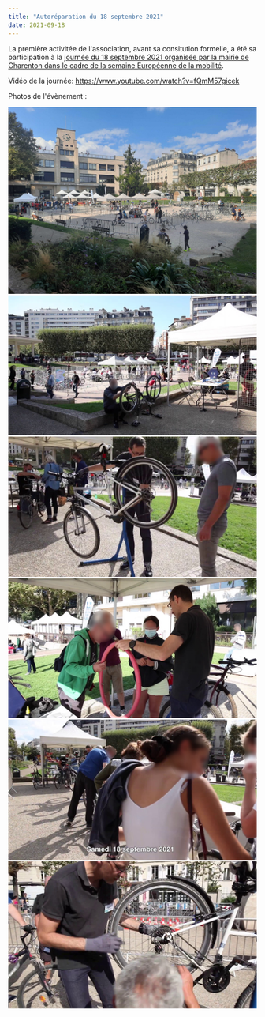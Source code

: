 ```yaml
---
title: "Autoréparation du 18 septembre 2021"
date: 2021-09-18
---
```


La première activitée de l'association, avant sa consitution formelle, a été sa participation à la [journée du 18 septembre 2021 organisée par la mairie de Charenton dans le cadre de la semaine Européenne de la mobilité](/documents/2021_Bourse_aux_velos-21.pdf).

Vidéo de la journée: https://www.youtube.com/watch?v=fQmM57gicek

Photos de l'évènement : 

![1](/images/2021-09-18/1.jpg)
![2](/images/2021-09-18/2.jpg)
![3](/images/2021-09-18/3.jpg)
![4](/images/2021-09-18/4.jpg)
![5](/images/2021-09-18/5.jpg)
![6](/images/2021-09-18/6.jpg)
